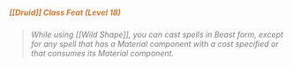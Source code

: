 ##### <span style="color:rgb(203, 123, 55)">*[[Druid]] Class Feat (Level 18)*</span>

> *<span style="color:rgb(125, 125, 125)">While using [[Wild Shape]], you can cast spells in Beast form, except for any spell that has a Material component with a cost specified or that consumes its Material component.</span>*
